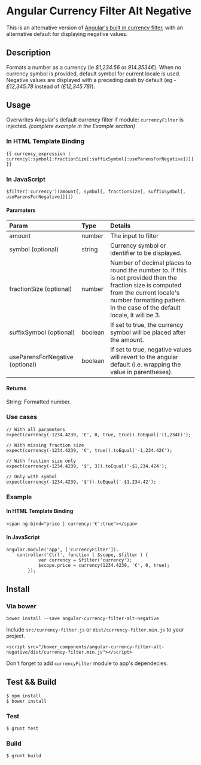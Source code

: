 # Angular Currency Filter Alt Negative

This is an alternative version of [Angular's built in currency filter](http://docs.angularjs.org/api/ng.filter:currency), with an alternative default for displaying negative values.

## Description
Formats a number as a currency (ie *$1,234.56* or *914.3534€*).
When no currency symbol is provided, default symbol for current locale is used.
Negative values are displayed with a preceding dash by default (eg *-£12,345.78* instead of *(£12,345.78)*).

## Usage

Overwrites Angular's default currency filter if module: `currencyFilter` is injected. *(complete example in the Example section)*

### In HTML Template Binding
    {{ currency_expression | currency[:symbol[:fractionSize[:suffixSymbol[:useParensForNegative]]]] }}

### In JavaScript
    $filter('currency')(amount[, symbol[, fractionSize[, suffixSymbol[, useParensForNegative]]]])

#### Paramaters

Param                           | Type    | Details
:------------------------------ | :------ | :------
amount                          | number  | The input to filter
symbol (optional)               | string  | Currency symbol or identifier to be displayed.
fractionSize (optional)         | number  | Number of decimal places to round the number to. If this is not provided then the fraction size is computed from the current locale's number formatting pattern. In the case of the default locale, it will be 3.
suffixSymbol (optional)         | boolean | If set to true, the currency symbol will be placed after the amount.
useParensForNegative (optional) | boolean | If set to true, negative values will revert to the angular default (i.e. wrapping the value in parentheses).

#### Returns

String: Formatted number.

### Use cases

    // With all parameters
    expect(currency(-1234.4239, '€', 0, true, true)).toEqual('(1,234€)');

    // With missing fraction size
    expect(currency(-1234.4239, '€', true)).toEqual('-1,234.42€');

    // With fraction size only
    expect(currency(-1234.4239, '$', 3)).toEqual('-$1,234.424');

    // Only with symbol
    expect(currency(-1234.4239, '$')).toEqual('-$1,234.42');

### Example

#### In HTML Template Binding

    <span ng-bind="price | currency:'€':true"></span>
   
#### In JavaScript 

    angular.module('app', ['currencyFilter']).
        controller('Ctrl', function ( $scope, $filter ) {
                var currency = $filter('currency');
                $scope.price = currency(1234.4239, '€', 0, true);
            });


## Install

### Via bower

    bower install --save angular-currency-filter-alt-negative

Include `src/currency-filter.js` or `dist/currency-filter.min.js` to your project.

    <script src="/bower_components/angular-currency-filter-alt-negative/dist/currency-filter.min.js"></script>
    
Don't forget to add `currencyFilter` module to app's dependecies.

## Test && Build

    $ npm install
    $ bower install

### Test

    $ grunt test

### Build

    $ grunt build
